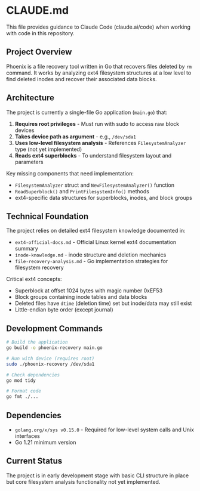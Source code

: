 # CLAUDE.md

This file provides guidance to Claude Code (claude.ai/code) when working with code in this repository.

## Project Overview

Phoenix is a file recovery tool written in Go that recovers files deleted by `rm` command. It works by analyzing ext4 filesystem structures at a low level to find deleted inodes and recover their associated data blocks.

## Architecture

The project is currently a single-file Go application (`main.go`) that:

1. **Requires root privileges** - Must run with sudo to access raw block devices
2. **Takes device path as argument** - e.g., `/dev/sda1`
3. **Uses low-level filesystem analysis** - References `FilesystemAnalyzer` type (not yet implemented)
4. **Reads ext4 superblocks** - To understand filesystem layout and parameters

Key missing components that need implementation:
- `FilesystemAnalyzer` struct and `NewFilesystemAnalyzer()` function
- `ReadSuperblock()` and `PrintFilesystemInfo()` methods
- ext4-specific data structures for superblocks, inodes, and block groups

## Technical Foundation

The project relies on detailed ext4 filesystem knowledge documented in:
- `ext4-official-docs.md` - Official Linux kernel ext4 documentation summary
- `inode-knowledge.md` - inode structure and deletion mechanics
- `file-recovery-analysis.md` - Go implementation strategies for filesystem recovery

Critical ext4 concepts:
- Superblock at offset 1024 bytes with magic number 0xEF53
- Block groups containing inode tables and data blocks
- Deleted files have `dtime` (deletion time) set but inode/data may still exist
- Little-endian byte order (except journal)

## Development Commands

```bash
# Build the application
go build -o phoenix-recovery main.go

# Run with device (requires root)
sudo ./phoenix-recovery /dev/sda1

# Check dependencies
go mod tidy

# Format code
go fmt ./...
```

## Dependencies

- `golang.org/x/sys v0.15.0` - Required for low-level system calls and Unix interfaces
- Go 1.21 minimum version

## Current Status

The project is in early development stage with basic CLI structure in place but core filesystem analysis functionality not yet implemented.